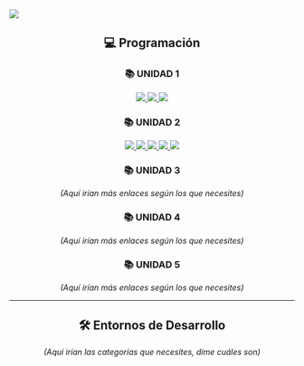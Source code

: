 <div align="center">
</div>
<img src="https://i.imgur.com/S64r0jp.jpeg">
<div align="center">

## 💻 Programación

### 📚 UNIDAD 1  
<a href="https://github.com/elboiix/practica-02-entorno-desarrollo.git">
  <img src="https://img.shields.io/badge/-Práctica_2-blue?style=for-the-badge&logo=github" />
</a>  
<a href="https://github.com/elboiix/practica-03-comprobador-votantes.git">
  <img src="https://img.shields.io/badge/-Práctica_3-green?style=for-the-badge&logo=github" />
</a>  
<a href="https://github.com/elboiix/EXAMEN_UD1_ADRIAN.git">
  <img src="https://img.shields.io/badge/-Examen_UD1-red?style=for-the-badge&logo=github" />
</a>  

### 📚 UNIDAD 2  
<a href="https://github.com/elboiix/practica-01-numero-suerte">
  <img src="https://img.shields.io/badge/-Práctica_1-blue?style=for-the-badge&logo=github" />
</a> 
<a href="https://github.com/elboiix/practica-02-calculadora">
  <img src="https://img.shields.io/badge/-Práctica_2-green?style=for-the-badge&logo=github" />
</a> 
<a href="https://github.com/elboiix/practica-03-comprobador-isbn">
  <img src="https://img.shields.io/badge/-Práctica_3-yellow?style=for-the-badge&logo=github" />
</a> 
<a href="https://github.com/elboiix/actividades-random">
  <img src="https://img.shields.io/badge/-Actividad-orange?style=for-the-badge&logo=github" />
</a> 
<a href="https://github.com/elboiix/EXAMEN_UD2_ADRIAN">
  <img src="https://img.shields.io/badge/-Examen_UD2-red?style=for-the-badge&logo=github" />
</a> 

### 📚 UNIDAD 3  
_(Aquí irían más enlaces según los que necesites)_

### 📚 UNIDAD 4  
_(Aquí irían más enlaces según los que necesites)_

### 📚 UNIDAD 5  
_(Aquí irían más enlaces según los que necesites)_

---

## 🛠️ Entornos de Desarrollo  
_(Aquí irían las categorías que necesites, dime cuáles son)_

</div>
